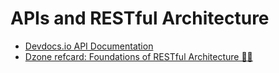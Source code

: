 # APIs and RESTful Architecture
* [Devdocs.io API Documentation](https://devdocs.io/)
* [Dzone refcard: Foundations of RESTful Architecture 🌟🌟](https://dzone.com/refcardz/rest-foundations-restful)